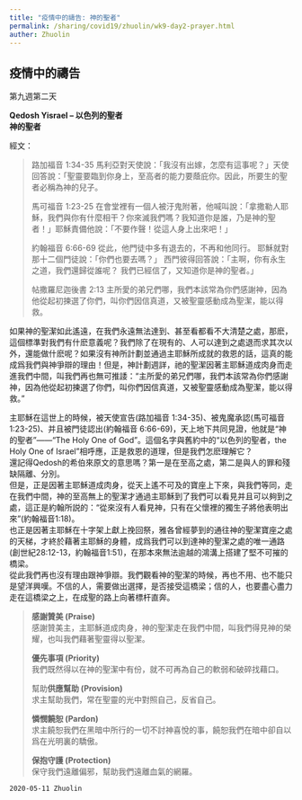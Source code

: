 ```yaml
---
title: "疫情中的禱告: 神的聖者"
permalink: /sharing/covid19/zhuolin/wk9-day2-prayer.html
auther: Zhuolin
---
```

## 疫情中的禱告
第九週第二天  

**Qedosh Yisrael  – 以色列的聖者**  
**神的聖者**  

經文：  
>
>路加福音 1:34-35 馬利亞對天使說：「我沒有出嫁，怎麼有這事呢？」天使回答說：「聖靈要臨到你身上，至高者的能力要蔭庇你。因此，所要生的聖者必稱為神的兒子。  
>
>馬可福音 1:23-25  在會堂裡有一個人被汙鬼附著，他喊叫說：「拿撒勒人耶穌，我們與你有什麼相干？你來滅我們嗎？我知道你是誰，乃是神的聖者！」耶穌責備他說：「不要作聲！從這人身上出來吧！」  
>
>約翰福音 6:66-69 從此，他門徒中多有退去的，不再和他同行。 耶穌就對那十二個門徒說：「你們也要去嗎？」 西門彼得回答說：「主啊，你有永生之道，我們還歸從誰呢？ 我們已經信了，又知道你是神的聖者。」  
>
>帖撒羅尼迦後書 2:13 主所愛的弟兄們哪，我們本該常為你們感謝神，因為他從起初揀選了你們，叫你們因信真道，又被聖靈感動成為聖潔，能以得救。  

如果神的聖潔如此遙遠，在我們永遠無法達到、甚至看都看不大清楚之處，那麽，這個標準對我們有什麽意義呢？我們除了在現有的、人可以達到之處退而求其次以外，還能做什麽呢？如果沒有神所計劃並通過主耶穌所成就的救恩的話，這真的能成爲我們與神爭辯的理由！但是，神計劃週詳，祂的聖潔因著主耶穌道成肉身而走進我們中間，叫我們再也無可推諉：“主所愛的弟兄們哪，我們本該常為你們感謝神，因為他從起初揀選了你們，叫你們因信真道，又被聖靈感動成為聖潔，能以得救。”  

主耶穌在這世上的時候，被天使宣告(路加福音 1:34-35)、被鬼魔承認(馬可福音 1:23-25)、并且被門徒認出(約翰福音 6:66-69)，天上地下共同見證，他就是“神的聖者”——“The Holy One of God”。這個名字與舊約中的“以色列的聖者，the Holy One of Israel”相呼應，正是救恩的道理，但是我們怎麽理解它？  
  還記得Qedosh的希伯來原文的意思嗎？第一是在至高之處，第二是與人的罪和殘缺隔離、分別。  
  但是，正是因著主耶穌道成肉身，從天上遙不可及的寶座上下來，與我們等同，走在我們中間，神的至高無上的聖潔才通過主耶穌到了我們可以看見并且可以夠到之處，這正是約翰所説的：“從來沒有人看見神，只有在父懷裡的獨生子將他表明出來”(約翰福音1:18)。  
  也正是因著主耶穌在十字架上獻上挽回祭，雅各曾經夢到的通往神的聖潔寶座之處的天梯，才終於藉著主耶穌的身體，成爲我們可以到達神的聖潔之處的唯一通路(創世紀28:12-13，約翰福音1:51)，在那本來無法逾越的鴻溝上搭建了堅不可摧的橋梁。  
  從此我們再也沒有理由跟神爭辯。我們觀看神的聖潔的時候，再也不用、也不能只是望洋興嘆。不信的人，需要做出選擇，是否接受這橋梁；信的人，也要盡心盡力走在這橋梁之上，在成聖的路上向著標杆直奔。   

 >
>**感謝贊美 (Praise)**  
>感謝贊美主，主耶穌道成肉身，神的聖潔走在我們中間，叫我們得見神的榮耀，也叫我們藉著聖靈得以聖潔。  
>
>**優先事項 (Priority)**  
>我們既然得以在神的聖潔中有份，就不可再為自己的軟弱和破碎找藉口。  
>
>幫助**供應幫助 (Provision)**  
>求主幫助我們，常在聖靈的光中對照自己，反省自己。  
>
>**憐憫饒恕 (Pardon)**  
>求主饒恕我們在黑暗中所行的一切不討神喜悅的事，饒恕我們在暗中卻自以爲在光明裏的驕傲。  
>
>**保抱守護 (Protection)**  
>保守我們遠離偏邪，幫助我們遠離血氣的網羅。  

`2020-05-11 Zhuolin`
